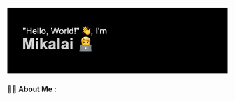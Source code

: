 ![Image alt](https://github.com/MikalaiRozum/MikalaiRozum/blob/main/header.png)
### :woman_technologist: About Me :
